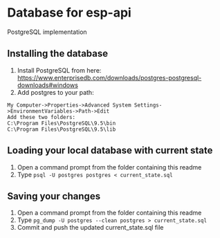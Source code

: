 # Database for esp-api

PostgreSQL implementation

## Installing the database
1. Install PostgreSQL from here: https://www.enterprisedb.com/downloads/postgres-postgresql-downloads#windows
2. Add postgres to your path:
```
My Computer->Properties->Advanced System Settings->EnvironmentVariables->Path->Edit
Add these two folders:
C:\Program Files\PostgreSQL\9.5\bin
C:\Program Files\PostgreSQL\9.5\lib
```

## Loading your local database with current state
1. Open a command prompt from the folder containing this readme
2. Type ```psql -U postgres postgres < current_state.sql```

## Saving your changes
1. Open a command prompt from the folder containing this readme
2. Type ```pg_dump -U postgres --clean postgres > current_state.sql```
3. Commit and push the updated current_state.sql file